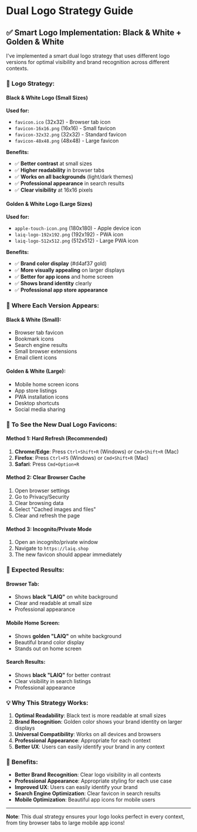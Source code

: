 # Dual Logo Strategy Guide

## ✅ Smart Logo Implementation: Black & White + Golden & White

I've implemented a smart dual logo strategy that uses different logo versions for optimal visibility and brand recognition across different contexts.

### 🎨 **Logo Strategy:**

#### **Black & White Logo** (Small Sizes)
**Used for:**
- `favicon.ico` (32x32) - Browser tab icon
- `favicon-16x16.png` (16x16) - Small favicon
- `favicon-32x32.png` (32x32) - Standard favicon  
- `favicon-48x48.png` (48x48) - Large favicon

**Benefits:**
- ✅ **Better contrast** at small sizes
- ✅ **Higher readability** in browser tabs
- ✅ **Works on all backgrounds** (light/dark themes)
- ✅ **Professional appearance** in search results
- ✅ **Clear visibility** at 16x16 pixels

#### **Golden & White Logo** (Large Sizes)
**Used for:**
- `apple-touch-icon.png` (180x180) - Apple device icon
- `laiq-logo-192x192.png` (192x192) - PWA icon
- `laiq-logo-512x512.png` (512x512) - Large PWA icon

**Benefits:**
- ✅ **Brand color display** (#d4af37 gold)
- ✅ **More visually appealing** on larger displays
- ✅ **Better for app icons** and home screen
- ✅ **Shows brand identity** clearly
- ✅ **Professional app store appearance**

### 📱 **Where Each Version Appears:**

#### **Black & White (Small):**
- Browser tab favicon
- Bookmark icons
- Search engine results
- Small browser extensions
- Email client icons

#### **Golden & White (Large):**
- Mobile home screen icons
- App store listings
- PWA installation icons
- Desktop shortcuts
- Social media sharing

### 🔄 **To See the New Dual Logo Favicons:**

#### Method 1: Hard Refresh (Recommended)
1. **Chrome/Edge**: Press `Ctrl+Shift+R` (Windows) or `Cmd+Shift+R` (Mac)
2. **Firefox**: Press `Ctrl+F5` (Windows) or `Cmd+Shift+R` (Mac)
3. **Safari**: Press `Cmd+Option+R`

#### Method 2: Clear Browser Cache
1. Open browser settings
2. Go to Privacy/Security
3. Clear browsing data
4. Select "Cached images and files"
5. Clear and refresh the page

#### Method 3: Incognito/Private Mode
1. Open an incognito/private window
2. Navigate to `https://laiq.shop`
3. The new favicon should appear immediately

### 🎯 **Expected Results:**

#### **Browser Tab:**
- Shows **black "LAIQ"** on white background
- Clear and readable at small size
- Professional appearance

#### **Mobile Home Screen:**
- Shows **golden "LAIQ"** on white background
- Beautiful brand color display
- Stands out on home screen

#### **Search Results:**
- Shows **black "LAIQ"** for better contrast
- Clear visibility in search listings
- Professional appearance

### 💡 **Why This Strategy Works:**

1. **Optimal Readability**: Black text is more readable at small sizes
2. **Brand Recognition**: Golden color shows your brand identity on larger displays
3. **Universal Compatibility**: Works on all devices and browsers
4. **Professional Appearance**: Appropriate for each context
5. **Better UX**: Users can easily identify your brand in any context

### 🚀 **Benefits:**

- **Better Brand Recognition**: Clear logo visibility in all contexts
- **Professional Appearance**: Appropriate styling for each use case
- **Improved UX**: Users can easily identify your brand
- **Search Engine Optimization**: Clear favicon in search results
- **Mobile Optimization**: Beautiful app icons for mobile users

---

**Note**: This dual strategy ensures your logo looks perfect in every context, from tiny browser tabs to large mobile app icons!
